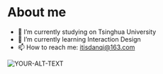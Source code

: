 # About me

<!--
**ddddddddhuman/ddddddddhuman** is a ✨ _special_ ✨ repository because its `README.md` (this file) appears on your GitHub profile.

Here are some ideas to get you started:

- 👯 I’m looking to collaborate on ...
- 🤔 I’m looking for help with ...
- 💬 Ask me about ...
- 😄 Pronouns: ...
- ⚡ Fun fact: ...
-->

- 🔭 I’m currently studying on Tsinghua University 
- 🌱 I’m currently learning Interaction Design
- 📫 How to reach me: itisdanqi@163.com

<picture>
 <source media="(prefers-color-scheme: dark)" srcset="https://pic.pngsucai.com/00/86/67/0be11ecb6e77339b.webphttps://pic.pngsucai.com/00/86/67/0be11ecb6e77339b.webp">
 <source media="(prefers-color-scheme: light)" srcset="https://pic.pngsucai.com/00/86/67/0be11ecb6e77339b.webp">
 <img alt="YOUR-ALT-TEXT" src="https://pic.pngsucai.com/00/86/67/0be11ecb6e77339b.webp">
</picture>

